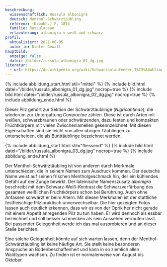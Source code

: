 ```yaml
---
beschreibung:
  wissenschaftlich: Russula albonigra
  deutsch: Menthol-Schwärztäubling
  referenz: (Krombh.) F. 1874
  familie: Russulaceae
  erlaeuterung: albonigra = weiß und schwarz
profil:
  aktualisiert: 2021-06-05
  autor_in: Dieter Gewalt
hauptbild:
  anzeige: false
  datei: /bilder/russula_albonigra_01_dg.jpg
literatur:
  - url: https://de.wikipedia.org/wiki/Schwarzanlaufender_T%C3%A4ubling
---
```

{% include abbildung_start.html stil="mittel" %}
{% include bild.html datei="/bilder/russula_albonigra_01_dg.jpg" nocrop=true %}
{% include bild.html datei="/bilder/russula_albonigra_02_dg.jpg" nocrop=true %}
{% include abbildung_ende.html %}

Dieser Pilz  gehört zur Sektion der Schwärztäublinge (*Nigricantinae*), die wiederum zur Untergattung *Compactae* zählen. Diese ist durch Arten mit weißen, schwarzbraunen oder schwärzenden, dazu festen und kompakten Früchtkörpern mit vielen Zwischenlamellen gekennzeichnet. Mit diesen Eigenschaften sind sie leicht von allen übrigen Täublingen zu unterscheiden, die als Bunttäublinge bezeichnet werden.

{% include abbildung_start.html stil="fliessend" %}
{% include bild.html datei="/bilder/russula_albonigra_03_dg.jpg" nocrop=true %}
{% include abbildung_ende.html %}

Der Menthol-Schwärztäubling ist von anderen durch Merkmale unterschieden, die in seinem Namen zum Ausdruck kommen. Der deutsche Name weist auf seinen frischen Mentholgeschmack hin, der ein kühlendes Gefühl auf der Zunge bewirkt. Der lateinische Namenszusatz *albonigra* beschreibt mit dem Schwarz-Weiß-Kontrast die Schwarzverfärbung des gesamten weißlichen Fruchtkörpers schon bei Berührung. Auch ohne Anfassen schwärzt er beim Altern. Mit diesen Merkmalen ist der stattliche festfleischige Pilz praktisch unverwechselbar. Die hier gezeigten Fotos lassen auch deutlich erkennen, dass wir es von der Oprik her nicht gerade mit einem Appetit anregenden Pilz zu tun haben. Er wird dennoch als essbar bezeichnet und soll besser schmecken als sein Aussehen vermuten lässt. Bei passender Gelegenheit werde ich das mal ausprobieren und an dieser Stelle berichten.

Eine solche Gelegenheit könnte auf sich warten lassen, denn der Menthol-Schwärztäubling ist keine häufige Art. Sie stellt keine besonderen Ansprüche an Bodenbeschaffenheit und kann in so ziemlich allen Waldtypen wachsen. Zu finden ist er normalerweise von August bis Oktober.